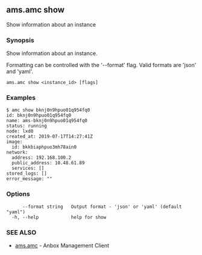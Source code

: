 ## ams.amc show

Show information about an instance

### Synopsis

Show information about an instance.

Formatting can be controlled with the '--format' flag.
Valid formats are 'json' and 'yaml'.

```
ams.amc show <instance_id> [flags]
```

### Examples

```
$ amc show bknj0n9hpuo01q954fq0
id: bknj0n9hpuo01q954fq0
name: ams-bknj0n9hpuo01q954fq0
status: running
node: lxd0
created_at: 2019-07-17T14:27:41Z
image:
  id: bkkbiaphpuo3mh78ain0
network:
  address: 192.168.100.2
  public_address: 10.48.61.89
  services: []
stored_logs: []
error_message: ""

```

### Options

```
      --format string   Output format - 'json' or 'yaml' (default "yaml")
  -h, --help            help for show
```

### SEE ALSO

* [ams.amc](ams.amc.md)	 - Anbox Management Client

